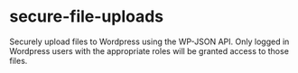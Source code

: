 # secure-file-uploads
Securely upload files to Wordpress using the WP-JSON API. Only logged in Wordpress users with the appropriate roles will be granted access to those files.
